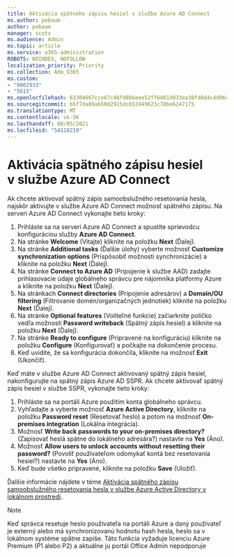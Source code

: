 ```yaml
---
title: Aktivácia spätného zápisu hesiel v službe Azure AD Connect
ms.author: pebaum
author: pebaum
manager: scotv
ms.audience: Admin
ms.topic: article
ms.service: o365-administration
ROBOTS: NOINDEX, NOFOLLOW
localization_priority: Priority
ms.collection: Adm_O365
ms.custom:
- "9002933"
- "5615"
ms.openlocfilehash: 63304667cce67c48fd8bbeee52ff6d61d033ea38fd8d4c4d96c240847dab2cab
ms.sourcegitcommit: b5f7da89a650d2915dc652449623c78be6247175
ms.translationtype: MT
ms.contentlocale: sk-SK
ms.lasthandoff: 08/05/2021
ms.locfileid: "54118219"
---
```

# <a name="enable-password-writeback-in-azure-ad-connect"></a>Aktivácia spätného zápisu hesiel v službe Azure AD Connect

Ak chcete aktivovať spätný zápis samoobslužného resetovania hesla, najskôr aktivujte v službe Azure AD Connect možnosť spätného zápisu. Na serveri Azure AD Connect vykonajte tieto kroky:

1. Prihláste sa na serveri Azure AD Connect a spustite sprievodcu konfiguráciou služby **Azure AD Connect**.
2. Na stránke **Welcome** (Vitajte) kliknite na položku **Next** (Ďalej).
3. Na stránke **Additional tasks** (Ďalšie úlohy) vyberte možnosť **Customize synchronization options** (Prispôsobiť možnosti synchronizácie) a kliknite na položku **Next** (Ďalej).
4. Na stránke **Connect to Azure AD** (Pripojenie k službe AAD) zadajte prihlasovacie údaje globálneho správcu pre nájomníka platformy Azure a kliknite na položku **Next** (Ďalej).
5. Na stránkach **Connect directories** (Pripojenie adresárov) a **Domain/OU filtering** (Filtrovanie domén/organizačných jednotiek) kliknite na položku **Next** (Ďalej).
6. Na stránke **Optional features** (Voliteľné funkcie) začiarknite políčko vedľa možnosti **Password writeback** (Spätný zápis hesiel) a kliknite na položku **Next** (Ďalej).
7. Na stránke **Ready to configure** (Pripravené na konfiguráciu) kliknite na položku **Configure** (Konfigurovať) a počkajte na dokončenie procesu.
8. Keď uvidíte, že sa konfigurácia dokončila, kliknite na možnosť **Exit** (Ukončiť).

Keď máte v službe Azure AD Connect aktivovaný spätný zápis hesiel, nakonfigurujte na spätný zápis Azure AD SSPR.  Ak chcete aktivovať spätný zápis hesiel v službe SSPR, vykonajte tieto kroky:

1. Prihláste sa na portáli Azure použitím konta globálneho správcu.
2. Vyhľadajte a vyberte možnosť **Azure Active Directory**, kliknite na položku **Password reset** (Resetovať heslo) a potom na možnosť **On-premises integration** (Lokálna integrácia).
3. Možnosť **Write back passwords to your on-premises directory?** (Zapisovať heslá spätne do lokálneho adresára?) nastavte na **Yes** (Áno).
4. Možnosť **Allow users to unlock accounts without resetting their password?** (Povoliť používateľom odomykať kontá bez resetovania hesiel?) nastavte na **Yes** (Áno).
5. Keď bude všetko pripravené, kliknite na položku **Save** (Uložiť).

Ďalšie informácie nájdete v téme [Aktivácia spätného zápisu samoobslužného resetovania hesla v službe Azure Active Directory v lokálnom prostredí](https://docs.microsoft.com/azure/active-directory/authentication/tutorial-enable-sspr-writeback).

> [!NOTE]
>  Keď správca resetuje heslo používateľa na portáli Azure a daný používateľ je externý alebo má synchronizovanú hodnotu hash hesla, heslo sa v lokálnom systéme spätne zapíše. Táto funkcia vyžaduje licenciu Azure Premium (P1 alebo P2) a aktuálne ju portál Office Admin nepodporuje
